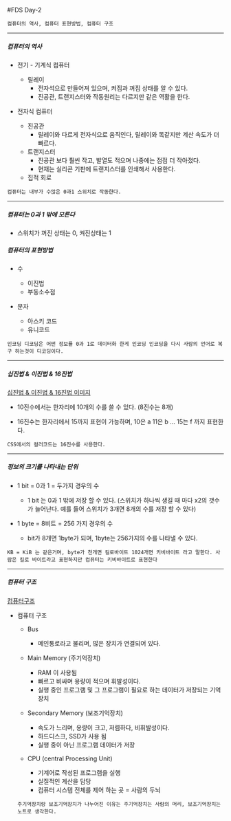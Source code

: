 #FDS Day-2

`컴퓨터의 역사, 컴퓨터 표현방법, 컴퓨터 구조`

---
##### 컴퓨터의 역사

+ 전기 - 기계식 컴퓨터
  - 릴레이
    - 전자석으로 만들어져 있으며, 켜짐과 꺼짐 상태를 알 수 있다.
    - 진공관, 트랜지스터와 작동원리는 다르지만 같은 역활을 한다.

+ 전자식 컴퓨터
  - 진공관
    - 릴레이와 다르게 전자식으로 움직인다, 릴레이와 똑같지만 계산 속도가 더 빠르다.
  - 트랜지스터
    - 진공관 보다 훨씬 작고, 발열도 적으며 나중에는 점점 더 작아졌다.
    - 현재는 실리콘 기판에 트랜지스터를 인쇄해서 사용한다.
  - 집적 회로

`컴퓨터는 내부가 수많은 0과1 스위치로 작동한다.`

---

##### 컴퓨터는 0과 1 밖에 모른다

+ 스위치가 꺼진 상태는 0, 켜진상태는 1

##### 컴퓨터의 표현방법

+ 수
  - 이진법
  - 부동소수점
  
+ 문자
  - 아스키 코드
  - 유니코드

`인코딩 디코딩은 어떤 정보를 0과 1로 데이터화 한게 인코딩 인코딩을 다시 사람의 언어로 복구 하는것이 디코딩이다.`

---

##### 십진법 & 이진법 & 16진법

[십진법 & 이진법 & 16진법 이미지](https://github.com/fds11/fds-introduction/raw/master/images/binary-number-values.gif)

- 10진수에서는 한자리에 10개의 수를 쓸 수 있다. (8진수는 8개)

- 16진수는 한자리에서 15까지 표현이 가능하며, 10은 a 11은 b ... 15는 f 까지 표현한다.

`CSS에서의 컬러코드는 16진수를 사용한다.`

---

##### 정보의 크기를 나타내는 단위

- 1 bit = 0과 1 = 두가지 경우의 수

  - 1 bit 는 0과 1 밖에 저장 할 수 있다. (스위치가 하나씩 생길 때 마다 x2의 갯수가 늘어난다. 예를 들어 스위치가 3개면 8개의 수를 저장 할 수 있다)

- 1 byte = 8비트 = 256 가지 경우의 수

  - bit가 8개면 1byte가 되며, 1byte는 256가지의 수를 나타낼 수 있다.

`KB = KiB 는 같은거며, byte가 천개면 킬로바이트 1024개면 키비바이트 라고 말한다. 사람은 킬로 바이트라고 표현하지만 컴퓨터는 키비바이트로 표현한다`

---

##### 컴퓨터 구조

[컴퓨터구조](https://github.com/fds11/fds-introduction/raw/master/images/architecture.gif)

- 컴퓨터 구조
  - Bus
    - 메인통로라고 불리며, 많은 장치가 연결되어 있다. 
    
  - Main Memory (주기억장치)
    - RAM 이 사용됨
    - 빠르고 비싸며 용량이 적으며 휘발성이다.
    - 실행 중인 프로그램 및 그 프로그램이 필요로 하는 데이터가 저장되는 기억 장치

  - Secondary Memory (보조기억장치)
    - 속도가 느리며, 용량이 크고, 저렴하다, 비휘발성이다.
    - 하드디스크, SSD가 사용 됨
    - 실행 중이 아닌 프로그램 데이터가 저장

  - CPU (central Processing Unit)
    - 기계어로 작성된 프로그램을 실행
    - 실질적인 계산을 담당
    - 컴퓨터 시스템 전체를 제어 하는 곳 = 사람의 두뇌
  
  `주기억장치랑 보조기억장치가 나누어진 이유는 주기억장치는 사람의 머리, 보조기억장치는 노트로 생각한다.`
